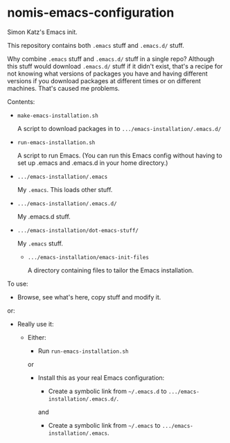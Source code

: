 # nomis-emacs-configuration

Simon Katz's Emacs init.

This repository contains both `.emacs` stuff and `.emacs.d/` stuff.

Why combine `.emacs` stuff and `.emacs.d/` stuff in a single repo?
Although this stuff would download `.emacs.d/` stuff if it didn't exist,
that's a recipe for not knowing what versions of packages you have and
having different versions if you download packages at different times
or on different machines. That's caused me problems.

Contents:

* `make-emacs-installation.sh`

    A script to download packages in to `.../emacs-installation/.emacs.d/`

* `run-emacs-installation.sh`

    A script to run Emacs. (You can run this Emacs config without having to set up .emacs and .emacs.d in your home directory.)
    
* `.../emacs-installation/.emacs`

    My `.emacs`. This loads other stuff.

* `.../emacs-installation/.emacs.d/`

    My .emacs.d stuff.

* `.../emacs-installation/dot-emacs-stuff/`

    My `.emacs` stuff.

    * `.../emacs-installation/emacs-init-files`

        A directory containing files to tailor the Emacs installation.

To use:

* Browse, see what's here, copy stuff and modify it.

or:

* Really use it:

    * Either:
  
        * Run `run-emacs-installation.sh`
        
        or 
        
        * Install this as your real Emacs configuration:
            * Create a symbolic link from `~/.emacs.d` to `.../emacs-installation/.emacs.d/`.
        
            and


            * Create a symbolic link from `~/.emacs`   to `.../emacs-installation/.emacs`.
